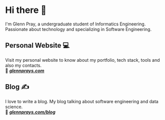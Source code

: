 # Hi there 👋
I'm Glenn Pray, a undergraduate student of Informatics Engineering. Passionate about technology and specializing in Software Engineering.

## Personal Website 💻
Visit my personal website to know about my portfolio, tech stack, tools and also my contacts.  
🔗 _**[glennprays.com](https://glennprays.com/)**_


## Blog ✍️
I love to write a blog. My blog talking about software engineering and data science.  
🔗 _**[glennprays.com/blog](https://glennprays.com/blog)**_
